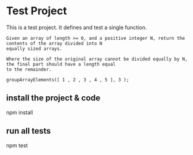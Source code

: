 # Test Project
 This is a test project. It defines and test a single function.

 ```
Given an array of length >= 0, and a positive integer N, return the contents of the array divided into N
equally sized arrays.

Where the size of the original array cannot be divided equally by N, the final part should have a length equal
to the remainder.

groupArrayElements([ 1 , 2 , 3 , 4 , 5 ], 3 );
 ```

 ## install the project & code

 npm install

 ## run all tests
 npm test
